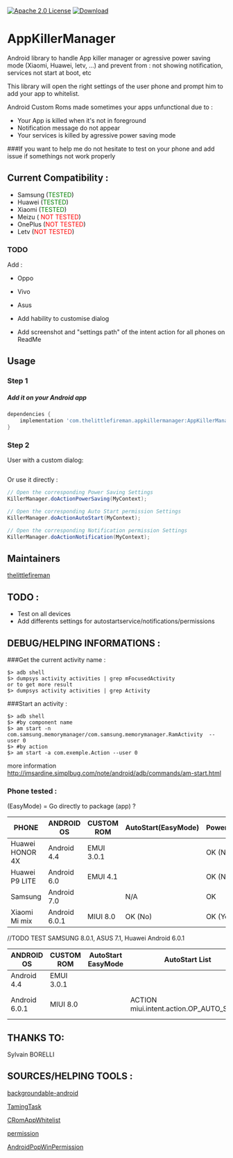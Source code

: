 [![Apache 2.0 License](https://img.shields.io/badge/license-Apache%202.0-blue.svg?style=flat)](http://www.apache.org/licenses/LICENSE-2.0.html)
[ ![Download](https://api.bintray.com/packages/thomas-goureau/maven/AppKillerManager/images/download.svg) ](https://bintray.com/thomas-goureau/maven/AppKillerManager/_latestVersion)
# AppKillerManager

Android library to handle App killer manager or agressive power saving mode (Xiaomi, Huawei, letv, ...) and prevent from : not showing notification, services not start at boot, etc 

This library will open the right settings of the user phone and prompt him to add your app to whitelist.

Android Custom Roms made sometimes your apps unfunctional due to :

* Your App is killed when it's not in foreground
* Notification message do not appear
* Your services is killed by agressive power saving mode

###If you want to help me do not hesitate to test on your phone and add issue if somethings not work properly

## Current Compatibility :

* Samsung (<span style="color:green">TESTED</span>)
* Huawei (<span style="color:green">TESTED</span>)
* Xiaomi (<span style="color:green">TESTED</span>)
* Meizu (<span style="color:red"> NOT TESTED</span>)
* OnePlus (<span style="color:red">NOT TESTED</span>)
* Letv (<span style="color:red">NOT TESTED</span>)

### TODO
Add :
* Oppo
* Vivo
* Asus

* Add hability to customise dialog

* Add screenshot and "settings path" of the intent action for all phones on ReadMe

## Usage
### Step 1

##### Add it on your Android app

```groovy
dependencies {
    implementation 'com.thelittlefireman.appkillermanager:AppKillerManager:0.0.1'
}
```

### Step 2

User with a custom dialog:
```Java

```

Or use it directly :
```Java
// Open the corresponding Power Saving Settings
KillerManager.doActionPowerSaving(MyContext);
```
```Java
// Open the corresponding Auto Start permission Settings
KillerManager.doActionAutoStart(MyContext);
```
```Java
// Open the corresponding Notification permission Settings
KillerManager.doActionNotification(MyContext);
```

## Maintainers
[thelittlefireman](https://github.com/thelittlefireman) 

## TODO : 
  - Test on all devices
  - Add differents settings for autostartservice/notifications/permissions
  
## DEBUG/HELPING INFORMATIONS :

###Get the current activity name :

```shell
$> adb shell
$> dumpsys activity activities | grep mFocusedActivity
or to get more result
$> dumpsys activity activities | grep Activity
```

###Start an activity :

```shell
$> adb shell
$> #by component name
$> am start -n com.samsung.memorymanager/com.samsung.memorymanager.RamActivity  --user 0
$> #by action
$> am start -a com.exemple.Action --user 0
```
more information http://imsardine.simplbug.com/note/android/adb/commands/am-start.html

### Phone tested :
(EasyMode) = Go directly to package (app) ?

PHONE | ANDROID OS | CUSTOM ROM | AutoStart(EasyMode) | PowerSavingMode(EasyMode) |
--- | --- | --- | --- | ---
Huawei HONOR 4X | Android 4.4 | EMUI 3.0.1 | | OK (No)
Huawei P9 LITE | Android 6.0 | EMUI 4.1 | | OK (No)
Samsung | Android 7.0 | | N/A | OK
Xiaomi Mi mix | Android 6.0.1 | MIUI 8.0 | OK (No) | OK (Yes)

//TODO TEST SAMSUNG 8.0.1, ASUS 7.1, Huawei Android 6.0.1


ANDROID OS | CUSTOM ROM | AutoStart EasyMode | AutoStart List | PowerSavingMode EasyMode | PowerSavingMode List
--- | --- | --- | --- | --- | ---
Android 4.4 | EMUI 3.0.1 | | | ACTION huawei.intent.action.HSM_PROTECTED_APPS |
Android 6.0.1 | MIUI 8.0 | | ACTION miui.intent.action.OP_AUTO_START | INTENT "com.miui.powerkeeper", "com.miui.powerkeeper.ui.HiddenAppsConfigActivity"  extras : package_name,package_level | ACTION miui.intent.action.POWER_HIDE_MODE_APP_LIST


## THANKS TO:
Sylvain BORELLI

## SOURCES/HELPING TOOLS :
[backgroundable-android](https://github.com/dirkam/backgroundable-android)

[TamingTask](https://github.com/YougaKing/TamingTask)

[CRomAppWhitelist](https://github.com/WanghongLin/CRomAppWhitelist)

[permission](https://github.com/by123/permission)

[AndroidPopWinPermission](https://programtalk.com/vs/?source=AndroidPopWinPermission/permssion/src/main/java/io/github/bunnbylue/permssion/)